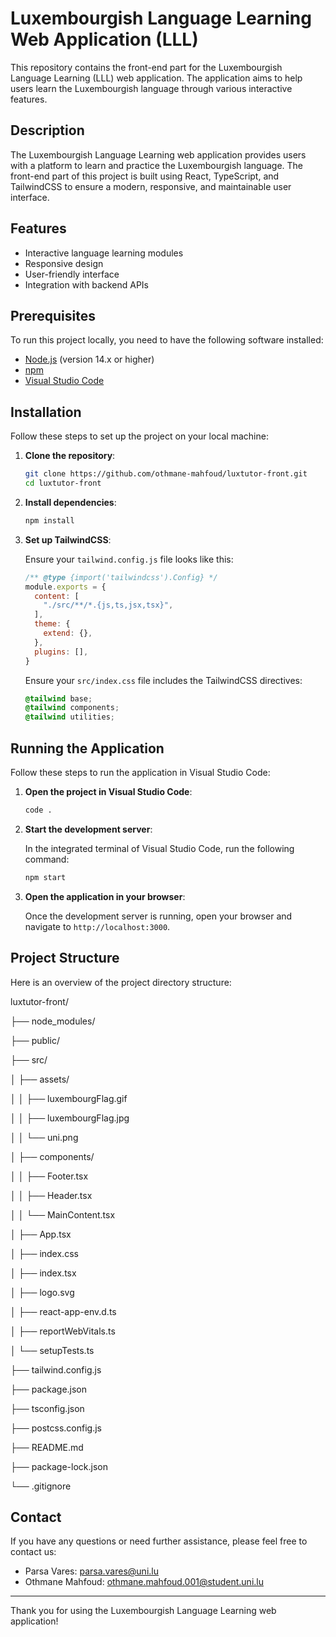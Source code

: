 ﻿# Luxembourgish Language Learning Web Application (LLL)

This repository contains the front-end part for the Luxembourgish Language Learning (LLL) web application. The application aims to help users learn the Luxembourgish language through various interactive features.

## Description

The Luxembourgish Language Learning web application provides users with a platform to learn and practice the Luxembourgish language. The front-end part of this project is built using React, TypeScript, and TailwindCSS to ensure a modern, responsive, and maintainable user interface.

## Features

- Interactive language learning modules
- Responsive design
- User-friendly interface
- Integration with backend APIs

## Prerequisites

To run this project locally, you need to have the following software installed:

- [Node.js](https://nodejs.org/) (version 14.x or higher)
- [npm](https://www.npmjs.com/)
- [Visual Studio Code](https://code.visualstudio.com/)

## Installation

Follow these steps to set up the project on your local machine:

1. **Clone the repository**:

    ```bash
    git clone https://github.com/othmane-mahfoud/luxtutor-front.git
    cd luxtutor-front
    ```

2. **Install dependencies**:

    ```bash
    npm install
    ```

3. **Set up TailwindCSS**:

    Ensure your `tailwind.config.js` file looks like this:

    ```javascript
    /** @type {import('tailwindcss').Config} */
    module.exports = {
      content: [
        "./src/**/*.{js,ts,jsx,tsx}",
      ],
      theme: {
        extend: {},
      },
      plugins: [],
    }
    ```

    Ensure your `src/index.css` file includes the TailwindCSS directives:

    ```css
    @tailwind base;
    @tailwind components;
    @tailwind utilities;
    ```

## Running the Application

Follow these steps to run the application in Visual Studio Code:

1. **Open the project in Visual Studio Code**:

    ```bash
    code .
    ```

2. **Start the development server**:

    In the integrated terminal of Visual Studio Code, run the following command:

    ```bash
    npm start
    ```

3. **Open the application in your browser**:

    Once the development server is running, open your browser and navigate to `http://localhost:3000`.

## Project Structure

Here is an overview of the project directory structure:

luxtutor-front/

├── node_modules/

├── public/

├── src/

│ ├── assets/

│ │ ├── luxembourgFlag.gif

│ │ ├── luxembourgFlag.jpg

│ │ └── uni.png

│ ├── components/

│ │ ├── Footer.tsx

│ │ ├── Header.tsx

│ │ └── MainContent.tsx

│ ├── App.tsx

│ ├── index.css

│ ├── index.tsx

│ ├── logo.svg

│ ├── react-app-env.d.ts

│ ├── reportWebVitals.ts

│ └── setupTests.ts

├── tailwind.config.js

├── package.json

├── tsconfig.json

├── postcss.config.js

├── README.md

├── package-lock.json

└── .gitignore



## Contact

If you have any questions or need further assistance, please feel free to contact us:

- Parsa Vares: [parsa.vares@uni.lu](mailto:parsa.vares@uni.lu)
- Othmane Mahfoud: [othmane.mahfoud.001@student.uni.lu](mailto:othmane.mahfoud.001@student.uni.lu)

***

Thank you for using the Luxembourgish Language Learning web application!
